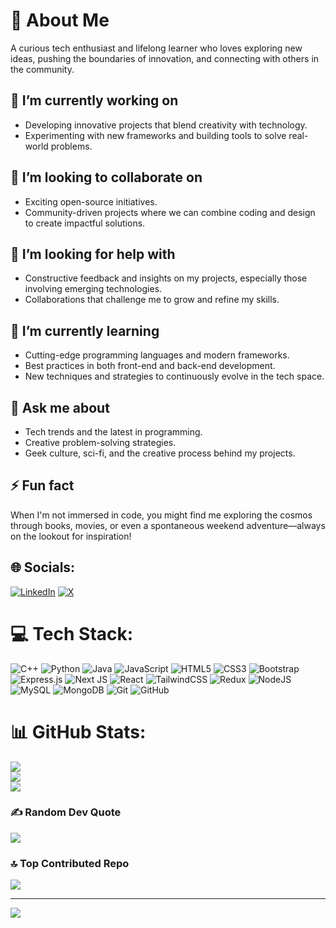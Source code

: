 # 💫 About Me
A curious tech enthusiast and lifelong learner who loves exploring new ideas, pushing the boundaries of innovation, and connecting with others in the community.

## 🔭 I’m currently working on
- Developing innovative projects that blend creativity with technology.
- Experimenting with new frameworks and building tools to solve real-world problems.

## 👯 I’m looking to collaborate on
- Exciting open-source initiatives.
- Community-driven projects where we can combine coding and design to create impactful solutions.

## 🤝 I’m looking for help with
- Constructive feedback and insights on my projects, especially those involving emerging technologies.
- Collaborations that challenge me to grow and refine my skills.

## 🌱 I’m currently learning
- Cutting-edge programming languages and modern frameworks.
- Best practices in both front-end and back-end development.
- New techniques and strategies to continuously evolve in the tech space.

## 💬 Ask me about
- Tech trends and the latest in programming.
- Creative problem-solving strategies.
- Geek culture, sci-fi, and the creative process behind my projects.

## ⚡ Fun fact
When I'm not immersed in code, you might find me exploring the cosmos through books, movies, or even a spontaneous weekend adventure—always on the lookout for inspiration!

## 🌐 Socials:
[![LinkedIn](https://img.shields.io/badge/LinkedIn-%230077B5.svg?logo=linkedin&logoColor=white)](https://linkedin.com/in/https://www.linkedin.com/in/pranay-dikonda/) [![X](https://img.shields.io/badge/X-black.svg?logo=X&logoColor=white)](https://x.com/prrranay) 

# 💻 Tech Stack:
![C++](https://img.shields.io/badge/c++-%2300599C.svg?style=for-the-badge&logo=c%2B%2B&logoColor=white) ![Python](https://img.shields.io/badge/python-3670A0?style=for-the-badge&logo=python&logoColor=ffdd54) ![Java](https://img.shields.io/badge/java-%23ED8B00.svg?style=for-the-badge&logo=openjdk&logoColor=white) ![JavaScript](https://img.shields.io/badge/javascript-%23323330.svg?style=for-the-badge&logo=javascript&logoColor=%23F7DF1E) ![HTML5](https://img.shields.io/badge/html5-%23E34F26.svg?style=for-the-badge&logo=html5&logoColor=white) ![CSS3](https://img.shields.io/badge/css3-%231572B6.svg?style=for-the-badge&logo=css3&logoColor=white) ![Bootstrap](https://img.shields.io/badge/bootstrap-%238511FA.svg?style=for-the-badge&logo=bootstrap&logoColor=white) ![Express.js](https://img.shields.io/badge/express.js-%23404d59.svg?style=for-the-badge&logo=express&logoColor=%2361DAFB) ![Next JS](https://img.shields.io/badge/Next-black?style=for-the-badge&logo=next.js&logoColor=white) ![React](https://img.shields.io/badge/react-%2320232a.svg?style=for-the-badge&logo=react&logoColor=%2361DAFB) ![TailwindCSS](https://img.shields.io/badge/tailwindcss-%2338B2AC.svg?style=for-the-badge&logo=tailwind-css&logoColor=white) ![Redux](https://img.shields.io/badge/redux-%23593d88.svg?style=for-the-badge&logo=redux&logoColor=white) ![NodeJS](https://img.shields.io/badge/node.js-6DA55F?style=for-the-badge&logo=node.js&logoColor=white) ![MySQL](https://img.shields.io/badge/mysql-4479A1.svg?style=for-the-badge&logo=mysql&logoColor=white) ![MongoDB](https://img.shields.io/badge/MongoDB-%234ea94b.svg?style=for-the-badge&logo=mongodb&logoColor=white) ![Git](https://img.shields.io/badge/git-%23F05033.svg?style=for-the-badge&logo=git&logoColor=white) ![GitHub](https://img.shields.io/badge/github-%23121011.svg?style=for-the-badge&logo=github&logoColor=white)
# 📊 GitHub Stats:
![](https://github-readme-stats.vercel.app/api?username=prrranay&theme=dark&hide_border=false&include_all_commits=false&count_private=false)<br/>
![](https://github-readme-streak-stats.herokuapp.com/?user=prrranay&theme=dark&hide_border=false)<br/>
![](https://github-readme-stats.vercel.app/api/top-langs/?username=prrranay&theme=dark&hide_border=false&include_all_commits=false&count_private=false&layout=compact)

### ✍️ Random Dev Quote
![](https://quotes-github-readme.vercel.app/api?type=horizontal&theme=radical)

### 🔝 Top Contributed Repo
![](https://github-contributor-stats.vercel.app/api?username=prrranay&limit=5&theme=dark&combine_all_yearly_contributions=true)

---
[![](https://visitcount.itsvg.in/api?id=prrranay&icon=0&color=0)](https://visitcount.itsvg.in)

<!-- Proudly created with GPRM ( https://gprm.itsvg.in ) -->
